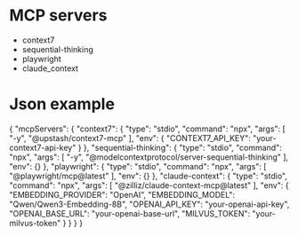 # MCP servers
- context7
- sequential-thinking
- playwright
- claude_context

# Json example
{
  "mcpServers": {
    "context7": {
      "type": "stdio",
      "command": "npx",
      "args": [
        "-y",
        "@upstash/context7-mcp"
      ],
      "env": {
        "CONTEXT7_API_KEY": "your-context7-api-key"
      }
    },
    "sequential-thinking": {
      "type": "stdio",
      "command": "npx",
      "args": [
        "-y",
        "@modelcontextprotocol/server-sequential-thinking"
      ],
      "env": {}
    },
    "playwright": {
      "type": "stdio",
      "command": "npx",
      "args": [
        "@playwright/mcp@latest"
      ],
      "env": {}
    },
    "claude-context": {
      "type": "stdio",
      "command": "npx",
      "args": [
        "@zilliz/claude-context-mcp@latest"
      ],
      "env": {
        "EMBEDDING_PROVIDER": "OpenAI",
        "EMBEDDING_MODEL": "Qwen/Qwen3-Embedding-8B",
        "OPENAI_API_KEY": "your-openai-api-key",
        "OPENAI_BASE_URL": "your-openai-base-url",
        "MILVUS_TOKEN": "your-milvus-token"
      }
    }
  }
}